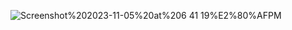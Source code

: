 ![Screenshot%202023-11-05%20at%206 41 19%E2%80%AFPM](https://github.com/stevechoi812/spark-seprep/assets/123297745/a79a8e5d-9c23-4e4f-ad66-3f77eabf7f00)
